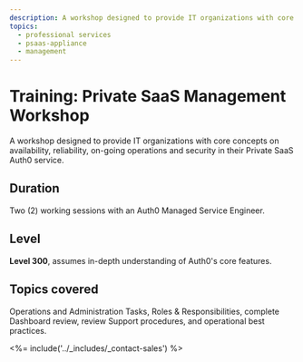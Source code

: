 ```yaml
---
description: A workshop designed to provide IT organizations with core Auth0 Private SaaS management concepts.
topics:
  - professional services
  - psaas-appliance
  - management
---
```


# Training: Private SaaS Management Workshop

A workshop designed to provide IT organizations with core concepts on availability, reliability, on-going operations and security in their Private SaaS Auth0 service.

## Duration

Two (2) working sessions with an Auth0 Managed Service Engineer.

## Level

**Level 300**, assumes in-depth understanding of Auth0's core features.

## Topics covered

Operations and Administration Tasks, Roles & Responsibilities, complete Dashboard review, review Support procedures, and operational best practices.

<%= include('../_includes/_contact-sales') %>
